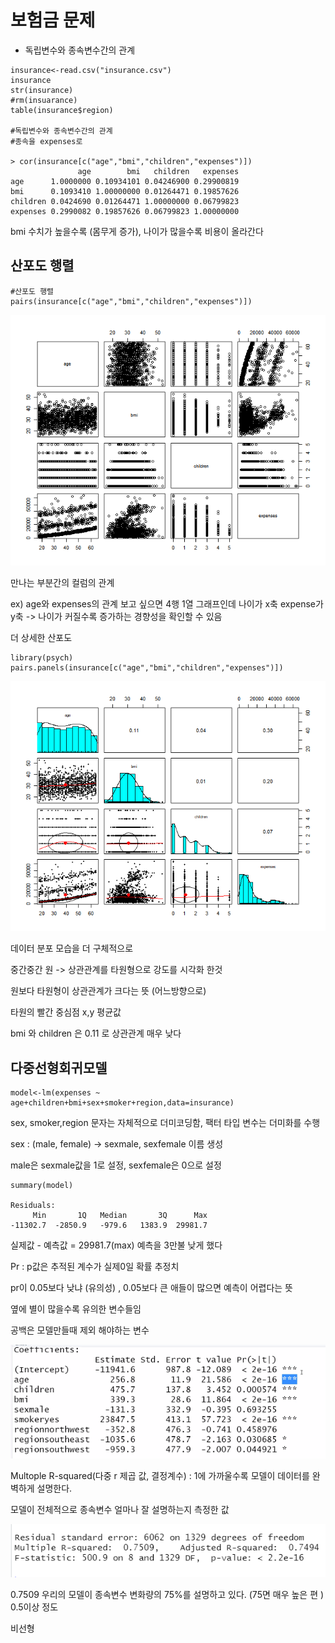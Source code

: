 # 보험금 문제



* 독립변수와 종속변수간의 관계

```
insurance<-read.csv("insurance.csv")
insurance
str(insurance)
#rm(insuarance)
table(insurance$region)

#독립변수와 종속변수간의 관계
#종속을 expenses로

> cor(insurance[c("age","bmi","children","expenses")])
               age        bmi   children   expenses
age      1.0000000 0.10934101 0.04246900 0.29900819
bmi      0.1093410 1.00000000 0.01264471 0.19857626
children 0.0424690 0.01264471 1.00000000 0.06799823
expenses 0.2990082 0.19857626 0.06799823 1.00000000
```

bmi 수치가 높을수록 (몸무게 증가), 나이가 많을수록 비용이 올라간다



## 산포도 행렬

```
#산포도 행렬
pairs(insurance[c("age","bmi","children","expenses")])
```

![image-20210322112104289](Untitled.assets/image-20210322112104289.png)

만나는 부분간의 컬럼의 관계

ex) age와 expenses의 관계 보고 싶으면 4행 1열 그래프인데 나이가 x축 expense가 y축 -> 나이가 커질수록 증가하는 경향성을 확인할 수 있음



더 상세한 산포도

```
library(psych)
pairs.panels(insurance[c("age","bmi","children","expenses")])
```



![image-20210322112255731](Untitled.assets/image-20210322112255731.png)

데이터 분포 모습을 더 구체적으로 

중간중간 원 -> 상관관계를 타원형으로 강도를 시각화 한것

원보다 타원형이 상관관계가 크다는 뜻 (어느방향으로)

타원의 빨간 중심점 x,y 평균값 

bmi 와 children 은 0.11 로 상관관계 매우 낮다



## 다중선형회귀모델

```
model<-lm(expenses ~ age+children+bmi+sex+smoker+region,data=insurance)
```

sex, smoker,region 문자는 자체적으로 더미코딩함, 팩터 타입 변수는 더미화를 수행 

sex : (male, female) -> sexmale, sexfemale 이름 생성

male은 sexmale값을 1로 설정, sexfemale은 0으로 설정



```
summary(model)

Residuals:
     Min       1Q   Median       3Q      Max 
-11302.7  -2850.9   -979.6   1383.9  29981.7 
```

실제값 - 예측값 = 29981.7(max) 예측을 3만불 낮게 했다

Pr : p값은 추적된 계수가 실제0일 확률 추정치

pr이 0.05보다 낮냐 (유의성)  , 0.05보다 큰 애들이 많으면 예측이 어렵다는 뜻

옆에 별이 많을수록 유의한 변수들임 

공백은 모델만들때 제외 해야하는 변수

![image-20210322113912026](Untitled.assets/image-20210322113912026.png)



Multople R-squared(다중 r 제곱 값, 결정계수) : 1에 가까울수록 모델이 데이터를 완벽하게 설명한다.

모델이 전체적으로 종속변수 얼마나 잘 설명하는지 측정한 값 

![image-20210322114236477](Untitled.assets/image-20210322114236477.png)

0.7509 우리의 모델이 종속변수 변화량의 75%를 설명하고 있다. (75면 매우 높은 편 ) 0.5이상 정도



비선형









